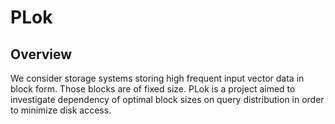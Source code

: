 # PLok

## Overview


We consider storage systems storing high frequent input vector data in block form.
Those blocks are of fixed size.
PLok is a project aimed to investigate dependency of optimal block sizes on query distribution in order to minimize disk access.

